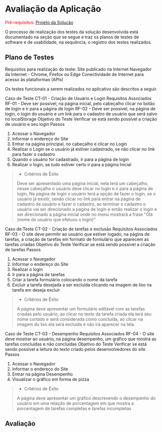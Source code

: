 # Avaliação da Aplicação

<span style="color:red">Pré-requisitos: <a href="6-Implementação.md"> Projeto da Solução</a></span>


O processo de realização dos testes da solução desenvolvida está documentado na seção que se segue e traz os planos de testes de software e de usabilidade, na sequência, o registro dos testes realizados.

## Plano de Testes

Requisitos para realização do teste:
Site publicado na Internet
Navegador da Internet - Chrome, Firefox ou Edge
Conectividade de Internet para acesso às plataformas (APIs)

Os testes funcionais a serem realizados no aplicativo são descritos a seguir.

Caso de Teste
CT-01 - Criação de Usuário e Login
Requisitos Associados
RF-01 - Deve ser possível, na página inicial, pelo cabeçalho clicar no botão de login e 
ir para a página de login
RF-02 - Deve ser possível, na página de login, o login do usuário e 
um link para o cadastro de usuário que será salvo no localStorage
Objetivo do Teste
Verificar se está sendo possível a criação de usuário e seu login
Passos
1) Acessar o Navegador
2) Informar o endereço do Site
3) Entrar na página principal, no cabeçalho e clicar no Login
4) Realizar o Login se o usuário já estiver cadastrado, se não clicar no link para fazer o cadastro
5) Quando o usuário for cadastrado, ir para a página de login
6) Realizar o login, se tudo estiver certo ir para a página Inicial
> - Critérios de Êxito
> 
>Deve ser apresentado uma página inicial, nela terá um cabeçalho,
>nesse cabeçalho o usuário deve clicar no login e ir para a página de login,
>Na página de login o usuário terá a opção de fazer o login, se o usuário já existir,
>senão clicar no link para entrar na página de cadastro de usuário e fazer o cadastro,
>ao terminar o cadastro o usuário vai ser direcionado a página de login
>e então realizar o login e ser direcionado a página inicial onde no menu mostrará a frase 
> "Olá (nome do usuário que efetuou o login)"

Caso de Teste
CT-02 - Criação de tarefas e exclusão
Requisitos Associados
RF-03 - O site deve permitir ao usuário que estiver logado, na página de tarefas, a criação de tarefas em formato de formulário que aparecem as tarefas
criadas
Objetivo do Teste
Verificar se está sendo possível a criação de tarefas
Passos
1) Acessar o Navegador
2) Informar o endereço do Site
3) Realizar o login
4) Ir para a página de tarefas
5) Criar a tarefa formulário colocando o nome da tarefa
6) Excluir a tarefa desejada a ser excluída clicando na imagem de lixo na tarefa em deseja excluir
> - Critérios de Êxito
> 
>A página deve apresentar um formulário editável com as tarefas criadas pelo usuário,
>ao clicar no texto da tarefa criada ela terá seu nome cortado e será considerada como concluída,
>ao clicar na imagem do lixo ela será excluída e não irá aparecer na tela.

Caso de Teste
CT-03 - Desempenho
Requisitos Associados
RF-04 - O site deve mostrar ao usuário, na página desempenho, um gráfico que mostra as tarefas concluídas e não concluídas
Objetivo do Teste
Verificar se está sendo possível a leitura do texto criado pelos desenvolvedores do site
Passos
1) Acessar o Navegador
2) Informar o endereço do Site
3) Entrar na página Desempenho
4) Visualizar o gráfico em forma de pizza
> - Critérios de Êxito
> 
>A página deve apresentar um gráfico descrevendo o desempenho do usuário 
>em uma relação de porcentagem em que mostra a porcentagem de tarefas completas e tarefas incompletas


## Avaliação

